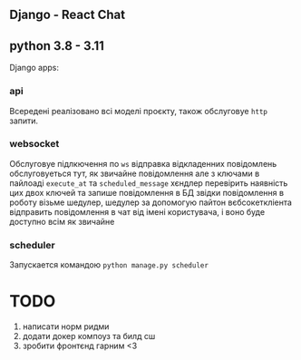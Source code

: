 ## Django - React Chat

## python 3.8 - 3.11


Django apps:
### api
Всередені реалізовано всі моделі проєкту, також обслуговуе `http` запити.
### websocket
Обслуговуе підлкючення по `ws`
відправка відкладенних повідомлень обслуговуеться тут, як звичайне повідомлення але з ключами в пайлоаді `execute_at` та `scheduled_message`
хєндлер перевірить наявність цих двох ключей та запише повідомлення в БД звідки повідомлення в роботу візьме шедулер, шедулер за допомогую пайтон вєбсокеткліента відправить повідомлення в чат від імені користувача, і воно буде доступно всім як звичайне
### scheduler
Запускается командою `python manage.py scheduler`


# TODO
1. написати норм ридми
2. додати докер компоуз та билд сш
3. зробити фронтєнд гарним <3
